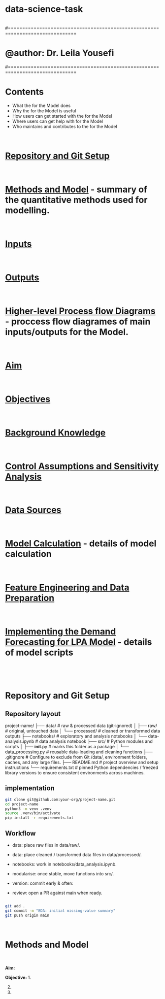 # data-science-task

&nbsp;
#==============================================================================
# @author: Dr. Leila Yousefi 
#==============================================================================
&nbsp;



# Contents

* What the  for the Model does
* Why the for the Model is useful
* How users can get started with the  for the Model
* Where users can get help with  for the Model
* Who maintains and contributes to the  for the Model


&nbsp;
# [Repository and Git Setup](#setup) 

&nbsp;
# [Methods and Model](#summ) - summary of the quantitative methods used for modelling.  
&nbsp;   
# [Inputs](#inputs)
&nbsp;
# [Outputs](#outputs)
&nbsp;
# [Higher-level Process flow Diagrams](#high-process-flow) - proccess flow diagrames of main inputs/outputs for the Model.
&nbsp;
# [Aim](#aim) 
&nbsp;
# [Objectives](#objectives)
&nbsp;   
# [Background Knowledge](#Background)
&nbsp;
# [Control Assumptions and Sensitivity Analysis](#control-assumptions)
&nbsp;
# [Data Sources](#data-sources)
&nbsp;
# [Model Calculation](#calc-model) - details of model calculation
&nbsp;
# [Feature Engineering and Data Preparation](#preprocessing)
&nbsp;
# [Implementing the Demand Forecasting for LPA Model](#model) - details of model scripts
&nbsp;

&nbsp;
<a name="setup"></a>
# Repository and Git Setup

## Repository layout
project-name/
├── data/                    # raw & processed data (git-ignored)
│   ├── raw/                 # original, untouched data
│   └── processed/           # cleaned or transformed data outputs
├── notebooks/               # exploratory and analysis notebooks
│   └── data-analysis.ipynb  # data analysis notebook
├── src/                     # Python modules and scripts
│   ├── __init__.py          # marks this folder as a package
│   └── data_processing.py   # reusable data-loading and cleaning functions
├── .gitignore               # Configure to exclude from Git /data/, environment folders, caches, and any large files.
├── README.md                # project overview and setup instructions
└── requirements.txt         # pinned Python dependencies / freezed library versions to ensure consistent environments across machines.


## implementation
```bash
git clone git@github.com:your-org/project-name.git
cd project-name
python3 -m venv .venv
source .venv/bin/activate
pip install -r requirements.txt

```

## Workflow

- data: place raw files in data/raw/.
- data: place cleaned / transformed data files in data/processed/.

- notebooks: work in notebooks/data_analysis.ipynb.

- modularise: once stable, move functions into src/.

- version: commit early & often:

- review: open a PR against main when ready.

```bash

git add .
git commit -m "EDA: initial missing-value summary"
git push origin main

```

&nbsp; 

<a name="summ"></a>
# Methods and Model 

&nbsp; 


**Aim:**

**Objective:**
1. 

2. 

3. 